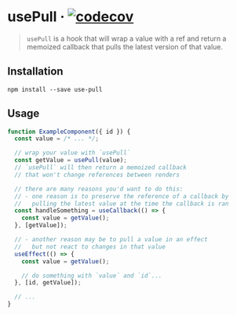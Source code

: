 # usePull · [![codecov](https://codecov.io/gh/ricokahler/use-pull/branch/master/graph/badge.svg)](https://codecov.io/gh/ricokahler/use-pull)

> `usePull` is a hook that will wrap a value with a ref and return a memoized callback that pulls the latest version of that value.

## Installation

```
npm install --save use-pull
```

## Usage

```js
function ExampleComponent({ id }) {
  const value = /* ... */;

  // wrap your value with `usePull`
  const getValue = usePull(value);
  // `usePull` will then return a memoized callback
  // that won't change references between renders

  // there are many reasons you'd want to do this:
  // - one reason is to preserve the reference of a callback by
  //   pulling the latest value at the time the callback is ran
  const handleSomething = useCallback(() => {
    const value = getValue();
  }, [getValue]);

  // - another reason may be to pull a value in an effect
  //   but not react to changes in that value
  useEffect(() => {
    const value = getValue();

    // do something with `value` and `id`...
  }, [id, getValue]);

  // ...
}
```
